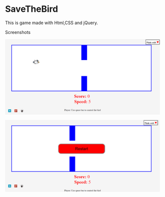 # SaveTheBird

This is game made with Html,CSS and jQuery.

Screenshots

![alt text](https://github.com/jainpawan21/SaveTheBird/blob/master/screenshot1.png)


![alt text](https://github.com/jainpawan21/SaveTheBird/blob/master/screenshot2.png)




